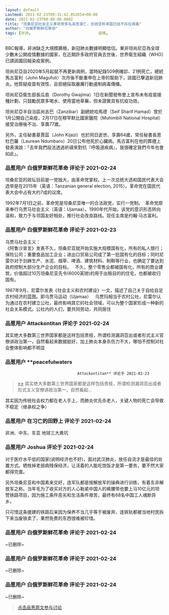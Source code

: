 ```yaml
---
layout: default
Lastmod: 2021-02-23T09:31:42.852654+00:00
date: 2021-02-23T00:00:00.000Z
title: "坦桑尼亚社会主义革命党多名高官身亡，总统坚称本国已经不存在病毒"
author: "白俄罗斯鲜花革命"
tags: [非洲,								疫情,								武汉肺炎,								新冠,								坦桑尼亚]
---
```


BBC報導，非洲缺乏大規模篩檢，新冠肺炎數據明顯低估。東非坦尚尼亞為全球少數未公開疫情數據的國家，在近期許多政府官員去世後，世界衛生組織（WHO）已請該國回報染疫案例。  
  
坦尚尼亞自2020年5月起就不再更新病例，當時紀錄509例確診、21例死亡。總統馬古富利（John Magufuli）次月後不斷重申在上帝的幫助下，該國已擊退新冠肺炎。他質疑疫苗有效性，且拒絕採取嚴厲行動遏制病毒傳播。  
  
坦尚尼亞衛生部長瓜島（Dorothy Gwajima）1日在新聞發佈會上宣布未有疫苗接種計劃，只鼓勵民眾多喝水、使用當地草藥，但未證實具有抗疫功效。  
  
坦尚尼亞半自治區尚吉巴（Zanzibar）副總統哈馬德（Seif Sharif Hamad）曾於1月公開自己染疫，2月17日在穆罕默比國家醫院（Muhimbili National Hospital）接受治療後不治、享壽77歲。  
  
另外，主任秘書基賈茲（John Kijazi）也於同日逝世、享壽64歲，常任秘書長恩杜巴羅（Laurean Ndumbaro）20日公布他死於心臟病。馬古富利在他的葬禮上發表演說：「去年我們設法透過祈禱來對抗『呼吸道疾病』，我很確定我們今年也會如此」。

            
### 品葱用户 **白俄罗斯鲜花革命** 评论于 2021-02-24
        
坦桑尼亚的政坛目前是一党独大，由革命党掌权。上一次总统大选和国民代表大会选举是在2015年（英语：Tanzanian general election, 2015）。革命党在国民代表大会中占有大约7成的议席。   
  
1992年7月1日之前，革命党是坦桑尼亚唯一的合法政党，实行一党制。  革命党原来奉行乌贾马社会主义（英语：Ujamaa）。1990年代开始，该党的意识形态转向温和，致力于与邻国友好相处，推行社会改良路线。现任主席是约翰·马古富利。
        


            
### 品葱用户 **白俄罗斯鲜花革命** 评论于 2021-02-23
        
乌贾马社会主义：  
《阿鲁沙宣言》发表不久，坦桑尼亚就开始实施大规模国有化，所有的私人银行；保险公司；重要食品加工企业；进出口贸易公司成了第一批国有化的目标；同时尼雷尔对于剑麻生产、水泥、烟草、啤酒、建筑材料、制鞋等行业，也确定了要达到政府控制大部分生产企业的目标。   不久，整个零售业都被国有化，所有的商业建筑，价值超过10万坦桑尼亚先令(6000英镑)的用于出租目的的住宅，也都被收归国有。  
  
1967年9月，尼雷尔发表《社会主义和农村建设》一文，描述了自己关于自给自足农村经济的蓝图。即乌贾马运动（Ujamaa）   乌贾玛相当于农村公社，尼雷尔认为通过在农村建立公社，最终影响其它的社会领域，可以为整个国家形成一种新的社会关系模式。公社内的人们，要共同劳动，共同居住
        


            
### 品葱用户 **Attackontitan** 评论于 2021-02-24
        
其实绝大多数第三世界国家都是这样包括贵枝，所谓检测漏洞百出或者形式主义官僚讲政治第一，自然看起来数据挺好，加上肺炎本身杀伤力不大，哪怕不控制对社会整体影响都不明显
        


            
### 品葱用户 **peacefulwaters				
									Attackontitan** 评论于 2021-02-23
        
> [\>>]( "/article/item_id-606047#") 其实绝大多数第三世界国家都是这样包括贵枝，所谓检测漏洞百出或者形式主义官僚讲政治第一，自然看起...

  
  
其实因为传统社会权力都在老人手上，而肺炎优先杀老人，关键人物的死亡会导致不稳定（继承权之争）
        


            
### 品葱用户 **在习亡的田野上** 评论于 2021-02-24
        
非洲、中东、东亚 地球三大粪坑
        


            
### 品葱用户 **Joshua** 评论于 2021-02-24
        
对于医疗水平低的国家(说明经济也不好)，面对武汉肺炎，放任自流才是最佳的处置方式。牺牲掉老弱病残保经济，让活着的人能吃饱饭才是第一要务，要不然大家都得完蛋。  
  
另外坦桑尼亚和中国素来交好，连军队都是按解放军的操典进行训练，有着东非解放军之称。当年毛为了收买对方的人心勒紧中国人的裤腰带也要上马10亿元的坦赞铁路项目，因为施工条件恶劣和生活条件艰苦，最终有68名中国工人魂断异乡。  
  
只可惜这条援建的铁路后来因为保养不当几乎等于被废弃，连铁轨都被当地村民拆下来当废铁卖了，果然免费的东西很难被珍惜。
        


            
### 品葱用户 **白俄罗斯鲜花革命** 评论于 2021-02-24
        
~已删除~
        


            
### 品葱用户 **白俄罗斯鲜花革命** 评论于 2021-02-24
        
~已删除~
        


            
### 品葱用户 **白俄罗斯鲜花革命** 评论于 2021-02-24
        
~已删除~
        






> [点击品葱原文参与讨论](https://pincong.rocks/article/29830)

